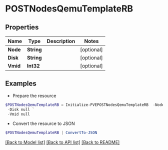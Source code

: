 # POSTNodesQemuTemplateRB
## Properties

Name | Type | Description | Notes
------------ | ------------- | ------------- | -------------
**Node** | **String** |  | [optional] 
**Disk** | **String** |  | [optional] 
**Vmid** | **Int32** |  | [optional] 

## Examples

- Prepare the resource
```powershell
$POSTNodesQemuTemplateRB = Initialize-PVEPOSTNodesQemuTemplateRB  -Node null `
 -Disk null `
 -Vmid null
```

- Convert the resource to JSON
```powershell
$POSTNodesQemuTemplateRB | ConvertTo-JSON
```

[[Back to Model list]](../README.md#documentation-for-models) [[Back to API list]](../README.md#documentation-for-api-endpoints) [[Back to README]](../README.md)


